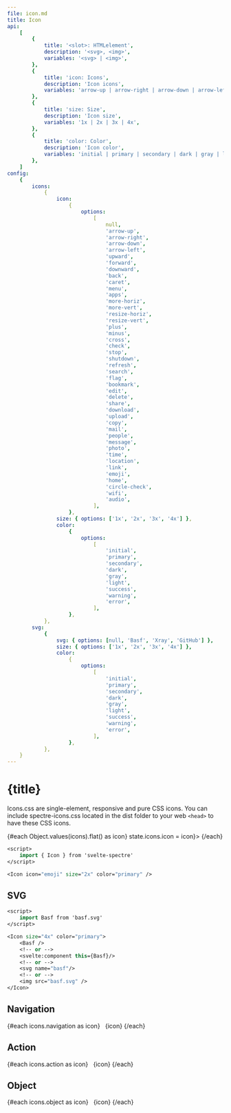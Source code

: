 ```yaml
---
file: icon.md
title: Icon
api:
    [
        {
            title: '<slot>: HTMLelement',
            description: '<svg>, <img>',
            variables: '<svg> | <img>',
        },
        {
            title: 'icon: Icons',
            description: 'Icon icons',
            variables: 'arrow-up | arrow-right | arrow-down | arrow-left | upward | forward | downward | back | caret | menu | apps | more-horiz | more-vert | resize-horiz | resize-vert | plus | minus | cross | check | stop | shutdown | refresh | search | flag | bookmark | edit | delete | share | download | upload | copy | mail | people | message | photo | time | location | link | emoji | xray | home | circle-check | wifi | audio',
        },
        {
            title: 'size: Size',
            description: 'Icon size',
            variables: '1x | 2x | 3x | 4x',
        },
        {
            title: 'color: Color',
            description: 'Icon color',
            variables: 'initial | primary | secondary | dark | gray | light | success | warning | error ',
        },
    ]
config:
    {
        icons:
            {
                icon:
                    {
                        options:
                            [
                                null,
                                'arrow-up',
                                'arrow-right',
                                'arrow-down',
                                'arrow-left',
                                'upward',
                                'forward',
                                'downward',
                                'back',
                                'caret',
                                'menu',
                                'apps',
                                'more-horiz',
                                'more-vert',
                                'resize-horiz',
                                'resize-vert',
                                'plus',
                                'minus',
                                'cross',
                                'check',
                                'stop',
                                'shutdown',
                                'refresh',
                                'search',
                                'flag',
                                'bookmark',
                                'edit',
                                'delete',
                                'share',
                                'download',
                                'upload',
                                'copy',
                                'mail',
                                'people',
                                'message',
                                'photo',
                                'time',
                                'location',
                                'link',
                                'emoji',
                                'home',
                                'circle-check',
                                'wifi',
                                'audio',
                            ],
                    },
                size: { options: ['1x', '2x', '3x', '4x'] },
                color:
                    {
                        options:
                            [
                                'initial',
                                'primary',
                                'secondary',
                                'dark',
                                'gray',
                                'light',
                                'success',
                                'warning',
                                'error',
                            ],
                    },
            },
        svg:
            {
                svg: { options: [null, 'Basf', 'Xray', 'GitHub'] },
                size: { options: ['1x', '2x', '3x', '4x'] },
                color:
                    {
                        options:
                            [
                                'initial',
                                'primary',
                                'secondary',
                                'dark',
                                'gray',
                                'light',
                                'success',
                                'warning',
                                'error',
                            ],
                    },
            },
    }
---
```


<script>
    import {Button, Col, Grid, Hero, Icon, IconButton} from '$lib'
    import Knobs from '../_knobs.svelte'
    import Xray from '$assets/b-science.svg';
    import Basf from '$assets/BASF-invert.svg';
	import GitHub from '$assets/github.svg';

    export let loading, icons = {
        navigation: ['arrow-up', 'arrow-right', 'arrow-down', 'arrow-left', 'upward', 'forward', 'downward', 'back', 'caret', 'menu', 'apps', 'more-horiz','more-vert'],
        action: [
            'resize-horiz',
            'resize-vert',
            'plus',
            'minus',
            'cross',
            'check',
            'stop',
            'shutdown',
            'refresh',
            'search',
            'flag',
            'bookmark',
            'edit',
            'delete',
            'share',
            'download',
            'upload',
            'copy'
        ],
        object: [
            'mail',
            'people',
            'message',
            'photo',
            'time',
            'location',
            'link',
            'emoji',
            'home',
            'circle-check',
            'wifi',
            'audio'
        ]
    }, state = {
        icons: { icon: 'emoji', size: '2x', color: 'primary'},
        svg: {size: '4x', color: 'primary', svg: 'Basf'}
        },
         component = null

    $: switch (state.svg.svg) {
		case 'Basf':
			component = Basf
            state.icon = null
            break

        case 'Xray':
			component = Xray
            state.icon = null
            break

        case 'GitHub':
			component = GitHub
            state.icon = null
            break

		default:
            component = null
            break
	}
</script>

# {title}

Icons.css are single-element, responsive and pure CSS icons. You can include
spectre-icons.css located in the dist folder to your web `<head>` to have these
CSS icons.

<p>
    {#each Object.values(icons).flat() as icon}
        <span
            class="p-2 m-2 d-inline-block c-hand tooltip"
            data-tooltip={icon}
            on:click={() => state.icons.icon = icon}>
            <Icon
                icon={icon}
                size={icon === state.icons.icon && state.icons.size}
                color={icon === state.icons.icon && state.icons.color}>
            </Icon>
        </span>
    {/each}
</p>

<p>
    <Knobs bind:state={state.icons} config={config.icons}/>
</p>

```sv
<script>
    import { Icon } from 'svelte-spectre'
</script>

<Icon icon="emoji" size="2x" color="primary" />
```

## SVG

<p>
    <Icon icon={state.svg.icon} size={state.svg.size} color={state.svg.color}>
        <svelte:component this={component}/>
    </Icon>
</p>

<p>
    <Knobs bind:state={state.svg} config={config.svg}/>
</p>

```sv
<script>
    import Basf from 'basf.svg'
</script>

<Icon size="4x" color="primary">
    <Basf />
    <!-- or -->
    <svelte:component this={Basf}/>
    <!-- or -->
    <svg name="basf"/>
    <!-- or -->
    <img src="basf.svg" />
</Icon>
```

## Navigation

<Grid stack>
    {#each icons.navigation as icon}
        <Col col="3" sm="4" xs="6">
            <IconButton icon={icon} variant="primary" />&nbsp; {icon}
        </Col>
    {/each}
</Grid>

## Action

<Grid stack>
    {#each icons.action as icon}
        <Col col="3" sm="4" xs="6">
            <IconButton icon={icon} size="lg" variant="primary" />&nbsp; {icon}
        </Col>
    {/each}
</Grid>

## Object

<Grid stack>
    {#each icons.object as icon}
        <Col col="3" sm="4" xs="6">
            <IconButton icon={icon} size="lg" variant="primary" />&nbsp; {icon}
        </Col>
    {/each}
</Grid>
